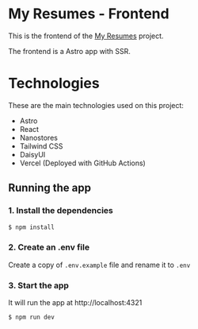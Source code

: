 # My Resumes - Frontend

This is the frontend of the [My Resumes](https://github.com/raphaelmarques2/my-resumes) project.

The frontend is a Astro app with SSR.

# Technologies

These are the main technologies used on this project:

- Astro
- React
- Nanostores
- Tailwind CSS
- DaisyUI
- Vercel (Deployed with GitHub Actions)

## Running the app

### 1. Install the dependencies

```bash
$ npm install
```

### 2. Create an .env file

Create a copy of `.env.example` file and rename it to `.env`

### 3. Start the app

It will run the app at http://localhost:4321

```bash
$ npm run dev
```
